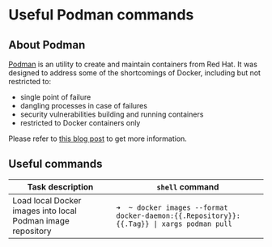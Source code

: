 # Useful Podman commands

## About Podman

[Podman](https://podman.io/get-started) is an utility to create and maintain containers from Red Hat. 
It was designed to address some of the shortcomings of Docker, including but not restricted to:
- single point of failure
- dangling processes in case of failures
- security vulnerabilities building and running containers
- restricted to Docker containers only

Please refer to [this blog post](https://developers.redhat.com/blog/2019/02/21/podman-and-buildah-for-docker-users#how_does_docker_work_) to get more information.

## Useful commands

| Task description                                            | `shell` command                                                                           |
| ----------------------------------------------------------- | ----------------------------------------------------------------------------------------- |
| Load local Docker images into local Podman image repository | `➜  ~ docker images --format docker-daemon:{{.Repository}}:{{.Tag}} \| xargs podman pull` |